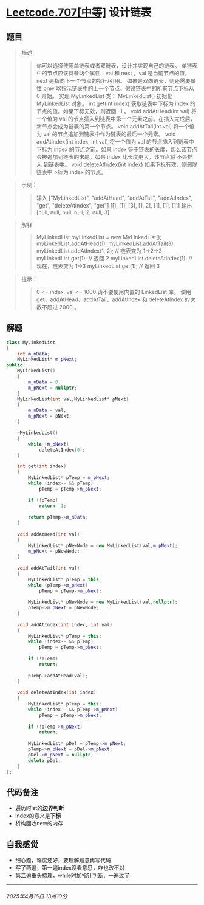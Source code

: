 # [Leetcode.707[中等]](https://leetcode.cn/problems/design-linked-list/description/) 设计链表

## 题目
> 描述
>>你可以选择使用单链表或者双链表，设计并实现自己的链表。
单链表中的节点应该具备两个属性：val 和 next 。val 是当前节点的值，next 是指向下一个节点的指针/引用。
如果是双向链表，则还需要属性 prev 以指示链表中的上一个节点。假设链表中的所有节点下标从 0 开始。
实现 MyLinkedList 类：
MyLinkedList() 初始化 MyLinkedList 对象。
int get(int index) 获取链表中下标为 index 的节点的值。如果下标无效，则返回 -1 。
void addAtHead(int val) 将一个值为 val 的节点插入到链表中第一个元素之前。在插入完成后，新节点会成为链表的第一个节点。
void addAtTail(int val) 将一个值为 val 的节点追加到链表中作为链表的最后一个元素。
void addAtIndex(int index, int val) 将一个值为 val 的节点插入到链表中下标为 index 的节点之前。如果 index 等于链表的长度，那么该节点会被追加到链表的末尾。如果 index 比长度更大，该节点将 不会插入 到链表中。
void deleteAtIndex(int index) 如果下标有效，则删除链表中下标为 index 的节点。
 

>示例：
>>输入
["MyLinkedList", "addAtHead", "addAtTail", "addAtIndex", "get", "deleteAtIndex", "get"]
\[[], [1], [3], [1, 2], [1], [1], [1]]
输出
[null, null, null, null, 2, null, 3]

>解释
>>MyLinkedList myLinkedList = new MyLinkedList();
myLinkedList.addAtHead(1);
myLinkedList.addAtTail(3);
myLinkedList.addAtIndex(1, 2);    // 链表变为 1->2->3
myLinkedList.get(1);              // 返回 2
myLinkedList.deleteAtIndex(1);    // 现在，链表变为 1->3
myLinkedList.get(1);              // 返回 3
 

>提示：
>>0 <= index, val <= 1000
请不要使用内置的 LinkedList 库。
调用 get、addAtHead、addAtTail、addAtIndex 和 deleteAtIndex 的次数不超过 2000 。

## 解题
``` c++
class MyLinkedList
{
    int m_nData;
    MyLinkedList* m_pNext;
public:
    MyLinkedList()
    {
        m_nData = 0;
        m_pNext = nullptr;
    }
    MyLinkedList(int val,MyLinkedList* pNext)
    {
        m_nData = val;
        m_pNext = pNext;
    }

    ~MyLinkedList()
    {
        while (m_pNext)
            deleteAtIndex(0);
    }

    int get(int index) 
    {
        MyLinkedList* pTemp = m_pNext;
        while (index-- && pTemp)
            pTemp = pTemp->m_pNext;
        
        if (!pTemp)
            return -1;
        
        return pTemp->m_nData;
    }
    
    void addAtHead(int val) 
    {
        MyLinkedList* pNewNode = new MyLinkedList(val,m_pNext);
        m_pNext = pNewNode;
    }
    
    void addAtTail(int val) 
    {
        MyLinkedList* pTemp = this;
        while (pTemp->m_pNext)
            pTemp = pTemp->m_pNext;
           
        MyLinkedList* pNewNode = new MyLinkedList(val,nullptr);
        pTemp->m_pNext = pNewNode;
    }
    
    void addAtIndex(int index, int val) 
    {
        MyLinkedList* pTemp = this;
        while (index-- && pTemp)
            pTemp = pTemp->m_pNext;
        
        if (!pTemp)
            return;
        
        pTemp->addAtHead(val);
    }
    
    void deleteAtIndex(int index)
    {
        MyLinkedList* pTemp = this;
        while (index-- && pTemp->m_pNext)
            pTemp = pTemp->m_pNext;
        
        if (!pTemp->m_pNext)
            return;
        
        MyLinkedList* pDel = pTemp->m_pNext;
        pTemp->m_pNext = pDel->m_pNext;
        pDel->m_pNext = nullptr;
        delete pDel;
    }
};
```
## 代码备注
+ 遍历时lst的**边界判断**
+ index的意义是**下标**
+ 析构回收new的内存
## 自我感觉
+ 细心题，难度还好，要理解题意再写代码
+ 写了两遍，第一遍index没看意思，咋也改不对
+ 第二遍重头梳理，while时加指针判断，一遍过了
---
###### 2025年4月16日 13点10分